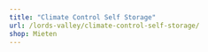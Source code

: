 ```yaml
---
title: "Climate Control Self Storage"
url: /lords-valley/climate-control-self-storage/
shop: Mieten
---
```

